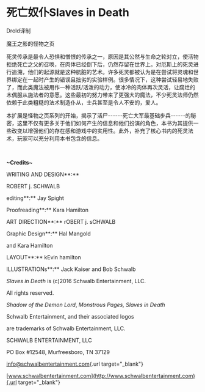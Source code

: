 # 死亡奴仆Slaves in Death

Drold译制

魔王之影的怪物之页

死灵传承是最令人恐惧和憎恨的传承之一，原因是其公然与生命之轮对立，使活物拒绝死亡之父的召唤，在肉体已经倒下后，仍然存留在世界上。对厄斯上的死灵进行追溯，他们的起源就是这种肮脏的艺术。许多死灵都被认为是在尝试将灵魂和世界绑定在一起时产生的错误且拙劣的实验样例。很多情况下，这种尝试轻易地失败了，而此类魔法被用作一种活跃/活泼的动力，使冰冷的肉体再次灵活，让腐烂的木偶服从施法者的意愿。这些最初的努力带来了更强大的魔法，不少死灵法师仍然依赖于此类粗糙的法术制造仆从，士兵甚至是令人不安的，爱人。

本扩展是怪物之页系列的开始，揭示了活尸------死亡大军最基础步兵------的秘密，这里不仅有更多关于他们如何产生的信息和他们扮演的角色，本书为其提供一些改变以增强他们的存在感和游戏中的实用性。此外，补充了核心书内的死灵法术，玩家可以充分利用本书包含的信息。

 

**\~**Credits**\~**

WRITING AND DESIGN**:**

ROBERT j. SCHWALB

editing**:** Jay Spight

Proofreading**:** Kara Hamilton

ART DIRECTION**:** rOBERT j. sCHWALB

Graphic Design**:** Hal Mangold

and Kara Hamilton

LAYOUT**:** kEvin hamilton

ILLUSTRATIONs**:** Jack Kaiser and Bob Schwalb

*Slaves in Death* is (c)2016 Schwalb Entertainment, LLC.

All rights reserved.

*Shadow of the Demon Lord*, *Monstrous Pages, Slaves in Death*

Schwalb Entertainment, and their associated logos

are trademarks of Schwalb Entertainment, LLC.

SCHWALB ENTERTAINMENT, LLC

PO Box #12548, Murfreesboro, TN 37129

[info@schwalbentertainment.com](mailto:info@schwalbentertainment.com){.url
target="_blank"}

[www.schwalbentertainment.com](http://www.schwalbentertainment.com){.url
target="_blank"}
